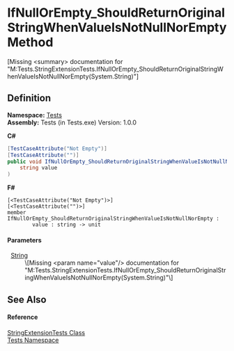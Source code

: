 # IfNullOrEmpty_ShouldReturnOriginalStringWhenValueIsNotNullNorEmpty Method


\[Missing &lt;summary&gt; documentation for "M:Tests.StringExtensionTests.IfNullOrEmpty_ShouldReturnOriginalStringWhenValueIsNotNullNorEmpty(System.String)"\]



## Definition
**Namespace:** <a href="N_Tests.md">Tests</a>  
**Assembly:** Tests (in Tests.exe) Version: 1.0.0

**C#**
``` C#
[TestCaseAttribute("Not Empty")]
[TestCaseAttribute("")]
public void IfNullOrEmpty_ShouldReturnOriginalStringWhenValueIsNotNullNorEmpty(
	string value
)
```
**F#**
``` F#
[<TestCaseAttribute("Not Empty")>]
[<TestCaseAttribute("")>]
member IfNullOrEmpty_ShouldReturnOriginalStringWhenValueIsNotNullNorEmpty : 
        value : string -> unit 
```



#### Parameters
<dl><dt>  <a href="https://learn.microsoft.com/dotnet/api/system.string" target="_blank" rel="noopener noreferrer">String</a></dt><dd>\[Missing &lt;param name="value"/&gt; documentation for "M:Tests.StringExtensionTests.IfNullOrEmpty_ShouldReturnOriginalStringWhenValueIsNotNullNorEmpty(System.String)"\]</dd></dl>

## See Also


#### Reference
<a href="T_Tests_StringExtensionTests.md">StringExtensionTests Class</a>  
<a href="N_Tests.md">Tests Namespace</a>  
